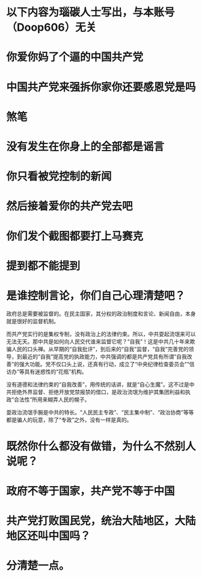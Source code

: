 # 以下内容为瑙碳人士写出，与本账号（Doop606）无关
# 你爱你妈了个逼的中国共产党
# 中国共产党来强拆你家你还要感恩党是吗
# 煞笔
# 没有发生在你身上的全部都是谣言
# 你只看被党控制的新闻
# 然后接着爱你的共产党去吧
# 你们发个截图都要打上马赛克
# 提到都不能提到
# 是谁控制言论，你们自己心理清楚吧？

政府总是需要被监督的。在民主国家，其分权的政治制度和言论、新闻自由，本身就是很好的监督机制。

而共产党实行的是集权专制，没有政治上的法律约束。所以，中共耍起流氓来可以无法无天。那中共是如何向人民交代谁来监督它呢？“自我”！这是中共几十年来欺骗人民的口头禅。从早期的“自我批评”，到后来的“自我”监督，“自我”完善党的领导，到最近的“自我”提高党的执政能力，中共强调的都是共产党具有所谓“自我改善”的强大功能。党不仅口头上说，还真有行动，成立了“中央纪律检查委员会”“信访办”等具有迷惑性的“花瓶”机构。

没有道德和法律约束的“自我改善”，用传统的话讲，就是“自心生魔”。这不过是中共拒绝外界监督、拒绝开放党禁报禁的借口，是政治流氓为维护其集团利益和执政“合法性”所用来糊弄人民的幌子。

耍政治流氓手腕是中共的特长。“人民民主专政”、“民主集中制”、“政治协商”等等都是骗人的玩意，除了“专政”之外，没有一样是真的。

# 既然你什么都没有做错，为什么不然别人说呢？
# 政府不等于国家，共产党不等于中国
# 共产党打败国民党，统治大陆地区，大陆地区还叫中国吗？
# 分清楚一点。

